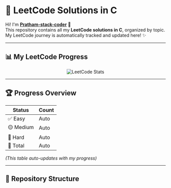 # 🚀 LeetCode Solutions in C  

Hi! I'm **[Pratham-stack-coder](https://github.com/Pratham-stack-coder)** 👋  
This repository contains all my **LeetCode solutions in C**, organized by topic.  
My LeetCode journey is automatically tracked and updated here! ✨  

---

## 📊 My LeetCode Progress  

<div align="center">

![LeetCode Stats](https://leetcard.jacoblin.cool/Pratham_stack_coder?theme=dark&font=Fira%20Code&ext=contest&animation=true)

</div>

---

## 🏆 Progress Overview  

| Status   | Count |
|----------|-------|
| ✅ Easy   | Auto  |
| 🟡 Medium | Auto  |
| 🔴 Hard   | Auto  |
| 🔢 Total  | Auto  |

*(This table auto-updates with my progress)*  

---

## 📂 Repository Structure  

